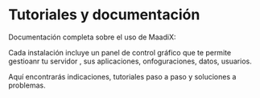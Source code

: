 # Tutoriales y documentación 

Documentación completa sobre el uso de MaadiX:

Cada instalación incluye un panel de control  gráfico que te permite gestioanr  tu servidor , sus aplicaciones, onfoguraciones, datos, usuarios.

Aquí encontrarás indicaciones, tutoriales paso a paso  y soluciones  a problemas.
